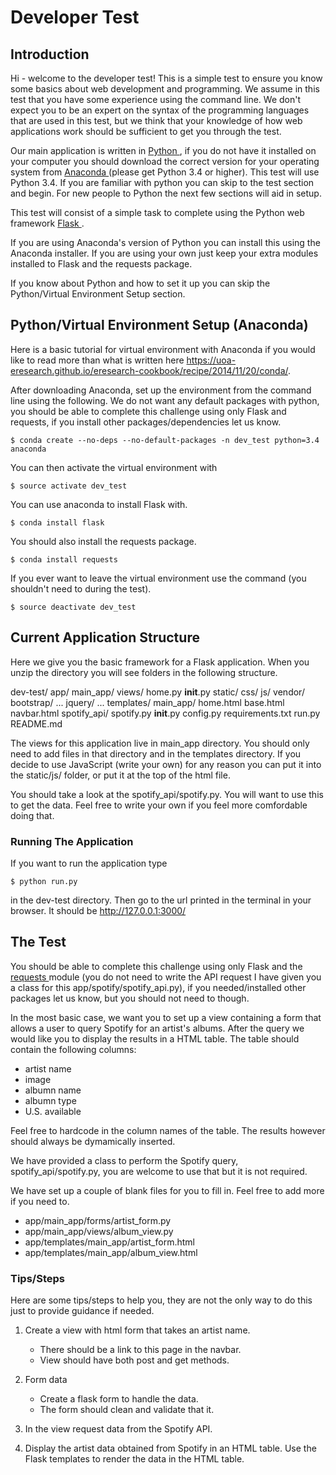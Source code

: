 # Developer Test


## Introduction

Hi - welcome to the developer test! This is a simple test to ensure you know some basics about web development and programming. We assume in this test that you have some experience using the command line. We don't expect you to be an expert on the syntax of the programming languages that are used in this test, but we think that your knowledge of how web applications work should be sufficient to get you through the test.  

Our main application is written in <a href='https://www.python.org/'> Python </a>, if you do not have it installed on your computer you should download the correct version for your operating system from <a href='https://www.continuum.io/downloads'> Anaconda </a> (please get Python 3.4 or higher). This test will use Python 3.4. If you are familiar with python you can skip to the test section and begin. For new people to Python the next few sections will aid in setup. 

This test will consist of a simple task to complete using the Python web framework <a href='http://flask.pocoo.org/'> Flask </a>. 

If you are using Anaconda's version of Python you can install this using the Anaconda installer. If you are using your own just keep your extra modules installed to Flask and the requests package. 

If you know about Python and how to set it up you can skip the Python/Virtual Environment Setup section.


## Python/Virtual Environment Setup (Anaconda)

Here is a basic tutorial for virtual environment with Anaconda if you would like to read more than what is written here https://uoa-eresearch.github.io/eresearch-cookbook/recipe/2014/11/20/conda/.

After downloading Anaconda, set up the environment from the command line using the following. We do not want any default packages with python, you should be able to complete this challenge using only Flask and requests, if you install other packages/dependencies let us know.

    $ conda create --no-deps --no-default-packages -n dev_test python=3.4 anaconda

You can then activate the virtual environment with

    $ source activate dev_test

You can use anaconda to install Flask with. 
    
    $ conda install flask

You should also install the requests package.

    $ conda install requests

If you ever want to leave the virtual environment use the command (you shouldn't need to during the test). 

    $ source deactivate dev_test

## Current Application Structure

Here we give you the basic framework for a Flask application. When you unzip the directory you will see folders in the following structure.

dev-test/
    app/
        main_app/
            views/
                home.py
            __init__.py
        static/
            css/
            js/
            vendor/
                bootstrap/
                    ...
                jquery/
                    ...
        templates/
            main_app/
                home.html
            base.html
            navbar.html
        spotify_api/
            spotify.py
        __init__.py
    config.py
    requirements.txt
    run.py
    README.md

The views for this application live in main_app directory. You should only need to add files in that directory and in the templates directory. If you decide to use JavaScript (write your own) for any reason you can put it into the static/js/ folder, or put it at the top of the html file.

You should take a look at the spotify_api/spotify.py. You will want to use this to get the data. Feel free to write your own if you feel more comfordable doing that.


### Running The Application

If you want to run the application type
    
    $ python run.py

in the dev-test directory. Then go to the url printed in the terminal in your browser. It should be http://127.0.0.1:3000/


## The Test

You should be able to complete this challenge using only Flask and the <a href='http://docs.python-requests.org/en/master/'> requests </a> module (you do not need to write the API request I have given you a class for this app/spotify/spotify_api.py), if you needed/installed other packages let us know, but you should not need to though.

In the most basic case, we want you to set up a view containing a form that allows a user to query Spotify for an artist's albums. After the query we would like you to display the results in a HTML table. The table should contain the following columns:

- artist name
- image
- albumn name
- albumn type
- U.S. available

Feel free to hardcode in the column names of the table. The results however should always be dymamically inserted.

We have provided a class to perform the Spotify query, spotify_api/spotify.py, you are welcome to use that but it is not required.

We have set up a couple of blank files for you to fill in. Feel free to add more if you need to.

- app/main_app/forms/artist_form.py
- app/main_app/views/album_view.py
- app/templates/main_app/artist_form.html
- app/templates/main_app/album_view.html


### Tips/Steps

Here are some tips/steps to help you, they are not the only way to do this just to provide guidance if needed. 


1. Create a view with html form that takes an artist name.
    - There should be a link to this page in the navbar.
    - View should have both post and get methods.

2. Form data
    - Create a flask form to handle the data.
    - The form should clean and validate that it. 

3. In the view request data from the Spotify API.

4. Display the artist data obtained from Spotify in an HTML table. Use the Flask templates to render the data in the HTML table.
